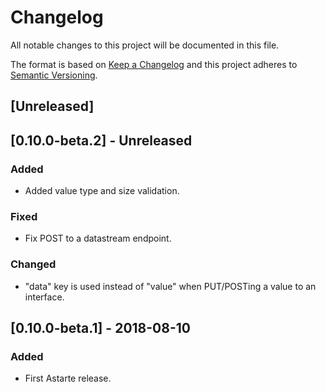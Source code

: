 # Changelog
All notable changes to this project will be documented in this file.

The format is based on [Keep a Changelog](http://keepachangelog.com/en/1.0.0/)
and this project adheres to [Semantic Versioning](http://semver.org/spec/v2.0.0.html).

## [Unreleased]

## [0.10.0-beta.2] - Unreleased
### Added
- Added value type and size validation.

### Fixed
- Fix POST to a datastream endpoint.

### Changed
- "data" key is used instead of "value" when PUT/POSTing a value to an interface.

## [0.10.0-beta.1] - 2018-08-10
### Added
- First Astarte release.
